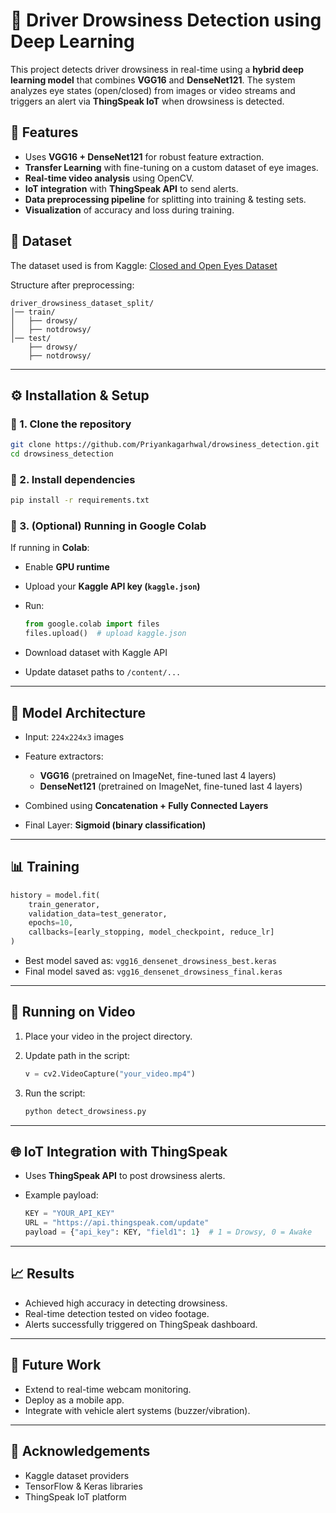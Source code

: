 

# 🚗 Driver Drowsiness Detection using Deep Learning

This project detects driver drowsiness in real-time using a **hybrid deep learning model** that combines **VGG16** and **DenseNet121**. The system analyzes eye states (open/closed) from images or video streams and triggers an alert via **ThingSpeak IoT** when drowsiness is detected.



## 📌 Features

* Uses **VGG16 + DenseNet121** for robust feature extraction.
* **Transfer Learning** with fine-tuning on a custom dataset of eye images.
* **Real-time video analysis** using OpenCV.
* **IoT integration** with **ThingSpeak API** to send alerts.
* **Data preprocessing pipeline** for splitting into training & testing sets.
* **Visualization** of accuracy and loss during training.



## 📂 Dataset

The dataset used is from Kaggle:
[Closed and Open Eyes Dataset](https://www.kaggle.com) 

Structure after preprocessing:

```
driver_drowsiness_dataset_split/
│── train/
│   ├── drowsy/
│   ├── notdrowsy/
│── test/
    ├── drowsy/
    ├── notdrowsy/
```

---

## ⚙️ Installation & Setup

### 🔹 1. Clone the repository

```bash
git clone https://github.com/Priyankagarhwal/drowsiness_detection.git
cd drowsiness_detection
```

### 🔹 2. Install dependencies

```bash
pip install -r requirements.txt
```

### 🔹 3. (Optional) Running in Google Colab

If running in **Colab**:

* Enable **GPU runtime**
* Upload your **Kaggle API key (`kaggle.json`)**
* Run:

  ```python
  from google.colab import files
  files.upload()  # upload kaggle.json
  ```
* Download dataset with Kaggle API
* Update dataset paths to `/content/...`

---

## 🧠 Model Architecture

* Input: `224x224x3` images
* Feature extractors:

  * **VGG16** (pretrained on ImageNet, fine-tuned last 4 layers)
  * **DenseNet121** (pretrained on ImageNet, fine-tuned last 4 layers)
* Combined using **Concatenation + Fully Connected Layers**
* Final Layer: **Sigmoid (binary classification)**

---

## 📊 Training

```python
history = model.fit(
    train_generator,
    validation_data=test_generator,
    epochs=10,
    callbacks=[early_stopping, model_checkpoint, reduce_lr]
)
```

* Best model saved as:
  `vgg16_densenet_drowsiness_best.keras`
* Final model saved as:
  `vgg16_densenet_drowsiness_final.keras`

---

## 🎥 Running on Video

1. Place your video in the project directory.
2. Update path in the script:

   ```python
   v = cv2.VideoCapture("your_video.mp4")
   ```
3. Run the script:

   ```bash
   python detect_drowsiness.py
   ```

---

## 🌐 IoT Integration with ThingSpeak

* Uses **ThingSpeak API** to post drowsiness alerts.
* Example payload:

  ```python
  KEY = "YOUR_API_KEY"
  URL = "https://api.thingspeak.com/update"
  payload = {"api_key": KEY, "field1": 1}  # 1 = Drowsy, 0 = Awake
  ```

---

## 📈 Results

* Achieved high accuracy in detecting drowsiness.
* Real-time detection tested on video footage.
* Alerts successfully triggered on ThingSpeak dashboard.

---

## 🚀 Future Work

* Extend to real-time webcam monitoring.
* Deploy as a mobile app.
* Integrate with vehicle alert systems (buzzer/vibration).

---

## 🙌 Acknowledgements

* Kaggle dataset providers
* TensorFlow & Keras libraries
* ThingSpeak IoT platform

